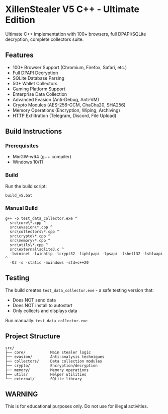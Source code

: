 # XillenStealer V5 C++ - Ultimate Edition

Ultimate C++ implementation with 100+ browsers, full DPAPI/SQLite decryption, complete collectors suite.

## Features

- 100+ Browser Support (Chromium, Firefox, Safari, etc.)
- Full DPAPI Decryption
- SQLite Database Parsing
- 50+ Wallet Collectors
- Gaming Platform Support
- Enterprise Data Collection
- Advanced Evasion (Anti-Debug, Anti-VM)
- Crypto Modules (AES-256-GCM, ChaCha20, SHA256)
- Memory Operations (Encryption, Wiping, Archiving)
- HTTP Exfiltration (Telegram, Discord, File Upload)

## Build Instructions

### Prerequisites

- MinGW-w64 (g++ compiler)
- Windows 10/11

### Build

Run the build script:

```batch
build_v5.bat
```

### Manual Build

```batch
g++ -o test_data_collector.exe ^
  src\core\*.cpp ^
  src\evasion\*.cpp ^
  src\collectors\*.cpp ^
  src\crypto\*.cpp ^
  src\memory\*.cpp ^
  src\utils\*.cpp ^
  src\external\sqlite3.c ^
  -lwininet -lwinhttp -lcrypt32 -liphlpapi -lpsapi -lshell32 -lshlwapi ^
  -O3 -s -static -mwindows -std=c++20
```

## Testing

The build creates `test_data_collector.exe` - a safe testing version that:
- Does NOT send data
- Does NOT install to autostart
- Only collects and displays data

Run manually: `test_data_collector.exe`

## Project Structure

```
src/
├── core/           Main stealer logic
├── evasion/        Anti-analysis techniques
├── collectors/     Data collection modules
├── crypto/         Encryption/decryption
├── memory/         Memory operations
├── utils/          Helper utilities
└── external/       SQLite library
```

## WARNING

This is for educational purposes only. Do not use for illegal activities.

